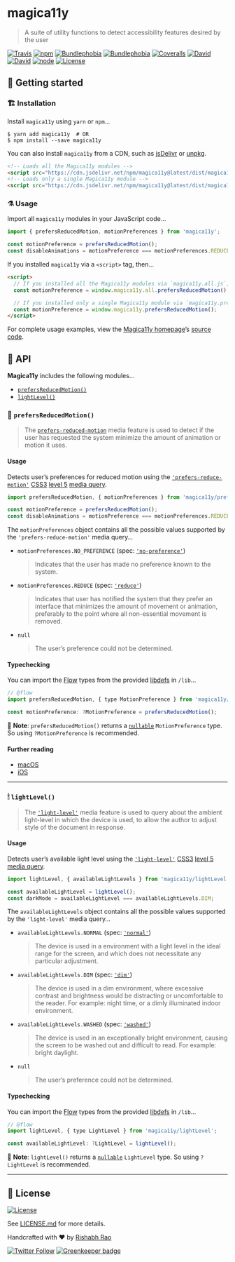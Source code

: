 magica11y
=========
> A suite of utility functions to detect accessibility features desired by the user

[![Travis](https://img.shields.io/travis/magica11y/magica11y.svg?style=for-the-badge "Build status")](https://travis-ci.org/magica11y/magica11y)
[![npm](https://img.shields.io/npm/v/magica11y.svg?style=for-the-badge "NPM")](https://www.npmjs.com/package/magica11y)
[![Bundlephobia](https://img.shields.io/bundlephobia/min/magica11y.svg?style=for-the-badge "Bundle size (minified)")](https://bundlephobia.com/result?p=magica11y)
[![Bundlephobia](https://img.shields.io/bundlephobia/minzip/magica11y.svg?style=for-the-badge "Bundle size (minified+gzipped)")](https://bundlephobia.com/result?p=magica11y)
[![Coveralls](https://img.shields.io/coveralls/magica11y/magica11y.svg?style=for-the-badge "Test coverage status")](https://coveralls.io/r/magica11y/magica11y)
[![David](https://img.shields.io/david/magica11y/magica11y.svg?style=for-the-badge "Dependencies")](https://david-dm.org/magica11y/magica11y)
[![David](https://img.shields.io/david/dev/magica11y/magica11y.svg?style=for-the-badge "Dev Dependencies")](https://david-dm.org/magica11y/magica11y?type=dev)
[![node](https://img.shields.io/node/v/magica11y.svg?style=for-the-badge "Node engine")](https://www.npmjs.com/package/magica11y)
[![License](https://img.shields.io/github/license/magica11y/magica11y.svg?style=for-the-badge "MIT license")](LICENSE.md)

## 🚀 Getting started

### 🏗 Installation

Install `magica11y` using `yarn` or `npm`…

```
$ yarn add magica11y  # OR
$ npm install --save magica11y
```

You can also install `magica11y` from a CDN, such as [jsDelivr](https://www.jsdelivr.com/package/npm/magica11y) or [unpkg](https://unpkg.com/magica11y@0.2.6/).

```html
<!-- Loads all the Magica11y modules -->
<script src="https://cdn.jsdelivr.net/npm/magica11y@latest/dist/magica11y.all.js"></script>
<!-- Loads only a single Magica11y module -->
<script src="https://cdn.jsdelivr.net/npm/magica11y@latest/dist/magica11y.prefersReducedMotion.js"></script>
```

### ⚗️ Usage

Import all `magica11y` modules in your JavaScript code…

```js
import { prefersReducedMotion, motionPreferences } from 'magica11y';

const motionPreference = prefersReducedMotion();
const disableAnimations = motionPreference === motionPreferences.REDUCE;
```

If you installed `magica11y` via a `<script>` tag, then…

```html
<script>
  // If you installed all the Magica11y modules via `magica11y.all.js`, then…
  const motionPreference = window.magica11y.all.prefersReducedMotion();

  // If you installed only a single Magica11y module via `magica11y.prefersReducedMotion.js`, then…
  const motionPreference = window.magica11y.prefersReducedMotion();
</script>
```

For complete usage examples, view the [Magica11y homepage](https://magica11y.github.io)’s [source code](https://github.com/magica11y/magica11y.github.io).

## 🗼 API

**Magica11y** includes the following modules…

* [`prefersReducedMotion()`](#-prefersreducedmotion)
* [`lightLevel()`](#-lightlevel)


### 🎢 `prefersReducedMotion()`

> The [`prefers-reduced-motion`](https://drafts.csswg.org/mediaqueries-5/#prefers-reduced-motion) media feature is used to detect if the user has requested the system minimize the amount of animation or motion it uses.

#### Usage

Detects user’s preferences for reduced motion using the [`'prefers-reduce-motion'`](https://drafts.csswg.org/mediaqueries-5/#prefers-reduced-motion) [CSS3](https://developer.mozilla.org/en-US/docs/Web/CSS/CSS3) [level 5](https://drafts.csswg.org/mediaqueries-5) [media query](https://developer.mozilla.org/en-US/docs/Web/CSS/Media_Queries).

```js
import prefersReducedMotion, { motionPreferences } from 'magica11y/prefersReducedMotion';

const motionPreference = prefersReducedMotion();
const disableAnimations = motionPreference === motionPreferences.REDUCE;
```

The `motionPreferences` object contains all the possible values supported by the `'prefers-reduce-motion'` media query…

* `motionPreferences.NO_PREFERENCE` (spec: [`'no-preference'`](https://drafts.csswg.org/mediaqueries-5/#valdef-media-prefers-reduced-motion-no-preference))
  > Indicates that the user has made no preference known to the system.
* `motionPreferences.REDUCE` (spec: [`'reduce'`](https://drafts.csswg.org/mediaqueries-5/#valdef-media-prefers-reduced-motion-reduce))
  > Indicates that user has notified the system that they prefer an interface that minimizes the amount of movement or animation, preferably to the point where all non-essential movement is removed.
* `null`
  > The user’s preference could not be determined.

#### Typechecking

You can import the [Flow](https://flow.org) types from the provided [libdefs](https://flow.org/en/docs/libdefs) in `/lib`…

```js
// @flow
import prefersReducedMotion, { type MotionPreference } from 'magica11y/prefersReducedMotion';

const motionPreference: ?MotionPreference = prefersReducedMotion();
```

🎩 **Note**: `prefersReducedMotion()` returns a [`nullable`](https://flow.org/en/docs/types/primitives/#toc-null-and-void) `MotionPreference` type. So using `?MotionPreference` is recommended.

#### Further reading

* [macOS](https://support.apple.com/guide/mac-help/unac089/mac)
* [iOS](https://support.apple.com/en-lamr/HT202655)

---

### 🕯 `lightLevel()`

> The [`'light-level'`](https://drafts.csswg.org/mediaqueries-5/#light-level) media feature is used to query about the ambient light-level in which the device is used, to allow the author to adjust style of the document in response.

#### ️️Usage

Detects user’s available light level using the [`'light-level'`](https://drafts.csswg.org/mediaqueries-5/#light-level) [CSS3](https://developer.mozilla.org/en-US/docs/Web/CSS/CSS3) [level 5](https://drafts.csswg.org/mediaqueries-5) [media query](https://developer.mozilla.org/en-US/docs/Web/CSS/Media_Queries).

```js
import lightLevel, { availableLightLevels } from 'magica11y/lightLevel';

const availableLightLevel = lightLevel();
const darkMode = availableLightLevel === availableLightLevels.DIM;
```

The `availableLightLevels` object contains all the possible values supported by the `'light-level'` media query…

* `availableLightLevels.NORMAL` (spec: [`'normal'`](https://drafts.csswg.org/mediaqueries-5/#valdef-media-light-level-normal))
  > The device is used in a environment with a light level in the ideal range for the screen, and which does not necessitate any particular adjustment.
* `availableLightLevels.DIM` (spec: [`'dim'`](https://drafts.csswg.org/mediaqueries-5/#valdef-media-light-level-dim))
  > The device is used in a dim environment, where excessive contrast and brightness would be distracting or uncomfortable to the reader. For example: night time, or a dimly illuminated indoor environment.
* `availableLightLevels.WASHED` (spec: [`'washed'`](https://drafts.csswg.org/mediaqueries-5/#valdef-media-light-level-washed))
  > The device is used in an exceptionally bright environment, causing the screen to be washed out and difficult to read. For example: bright daylight.
* `null`
  > The user’s preference could not be determined.

#### Typechecking

You can import the [Flow](https://flow.org) types from the provided [libdefs](https://flow.org/en/docs/libdefs) in `/lib`…

```js
// @flow
import lightLevel, { type LightLevel } from 'magica11y/lightLevel';

const availableLightLevel: ?LightLevel = lightLevel();
```

🎩 **Note**: `lightLevel()` returns a [`nullable`](https://flow.org/en/docs/types/primitives/#toc-null-and-void) `LightLevel` type. So using `?LightLevel` is recommended.

---

## :scroll: License

[![License](https://img.shields.io/github/license/magica11y/magica11y.svg?style=for-the-badge "MIT license")](LICENSE.md)

See [LICENSE.md](LICENSE.md) for more details.

Handcrafted with ❤️ by [Rishabh Rao](https://github.com/rishabhsrao)

[![Twitter Follow](https://img.shields.io/twitter/follow/rishabhsrao.svg?label=%40rishabhsrao&style=social)](https://twitter.com/rishabhsrao) [![Greenkeeper badge](https://badges.greenkeeper.io/magica11y/magica11y.svg)](https://greenkeeper.io/)
